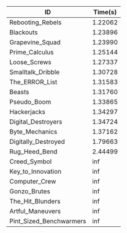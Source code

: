 |ID|Time(s)|
|-|-|
|Rebooting_Rebels|1.22062|
|Blackouts|1.23896|
|Grapevine_Squad|1.23990|
|Prime_Calculus|1.25144|
|Loose_Screws|1.27337|
|Smalltalk_Dribble|1.30728|
|The_ERROR_List|1.31583|
|Beasts|1.31760|
|Pseudo_Boom|1.33865|
|Hackerjacks|1.34297|
|Digital_Destroyers|1.34724|
|Byte_Mechanics|1.37162|
|Digitally_Destroyed|1.79663|
|Rug_Heed_Bend|2.44499|
|Creed_Symbol|inf|
|Key_to_Innovation|inf|
|Computer_Crew|inf|
|Gonzo_Brutes|inf|
|The_Hit_Blunders|inf|
|Artful_Maneuvers|inf|
|Pint_Sized_Benchwarmers|inf|
